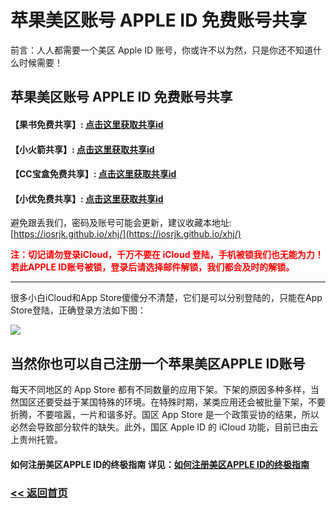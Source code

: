 # 苹果美区账号 APPLE ID 免费账号共享

前言：人人都需要一个美区 Apple ID 账号，你或许不以为然，只是你还不知道什么时候需要！

## 苹果美区账号 APPLE ID 免费账号共享

####  【果书免费共享】:  [点击这里获取共享id](https://idshare001.me/goso.html) 

####  【小火箭共享】:  [点击这里获取共享id](https://id.bocchi.vip/)

####  【CC宝盒免费共享】:  [点击这里获取共享id](https://ccbaohe.com/appleID/) 

####  【小优免费共享】:  [点击这里获取共享id](https://idfree.top/) 

避免跟丢我们，密码及账号可能会更新，建议收藏本地址: [https://iosrjk.github.io/xhj/](https://iosrjk.github.io/xhj/)


<p style="color: red; font-weight: bold;">注：切记请勿登录iCloud，千万不要在 iCloud 登陆，手机被锁我们也无能为力！若此APPLE ID账号被锁，登录后请选择邮件解锁，我们都会及时的解锁。</p>


<hr>

很多小白iCloud和App Store傻傻分不清楚，它们是可以分别登陆的，只能在App Store登陆，正确登录方法如下图：

![](https://pic.rmb.bdstatic.com/bjh/240209/102565340e5551ea9dff1eddc7a6e17e1186.jpeg)

## 当然你也可以自己注册一个苹果美区APPLE ID账号

每天不同地区的 App Store 都有不同数量的应用下架。下架的原因多种多样，当然国区还要受益于某国特殊的环境。在特殊时期，某类应用还会被批量下架，不要折腾，不要喧嚣，一片和谐多好。国区 App Store 是一个政策妥协的结果，所以必然会导致部分软件的缺失。此外，国区 Apple ID 的 iCloud 功能，目前已由云上贵州托管。


####  如何注册美区APPLE ID的终极指南 详见：[如何注册美区APPLE ID的终极指南](https://iosrjk.github.io/xhj/apple_id)


### [<< 返回首页](https://iosrjk.github.io/xhj)
